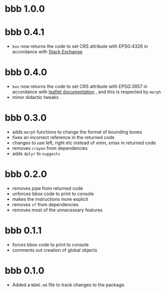 # bbb 1.0.0

# bbb 0.4.1
* `box` now returns the code to set CRS attribute with EPSG:4326 in accordance
with [Stack
Exchange](https://gis.stackexchange.com/questions/310091/what-does-the-default-crs-being-epsg3857-in-leaflet-mean)

# bbb 0.4.0
* `box` now returns the code to set CRS attribute with EPSG:3857 in accordance
with [leaflet documentation](https://rstudio.github.io/leaflet/projections.html)
, and this is respected by `morph`
* minor didactic tweaks

# bbb 0.3.0
* adds `morph` functions to change the format of bounding boxes
* fixes an incorrect reference in the returned code
* changes to use left, right etc instead of xmin, xmax in returned code
* removes `crayon` from dependencies
* adds `dplyr` to `suggests`

# bbb 0.2.0
* removes pipe from returned code
* unforces bbox code to print to console
* makes the instructions more explicit
* removes `sf` from dependencies
* removes most of the unnecessary features

# bbb 0.1.1
* forces bbox code to print to console
* comments out creation of global objects

# bbb 0.1.0
* Added a `NEWS.md` file to track changes to the package.
